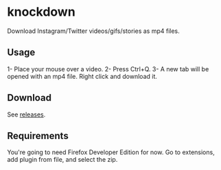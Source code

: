 # knockdown
Download Instagram/Twitter videos/gifs/stories as mp4 files.

## Usage

1- Place your mouse over a video.
2- Press Ctrl+Q.
3- A new tab will be opened with an mp4 file. Right click and download it.

## Download

See [releases](https://github.com/codevico/knockdown/releases).

## Requirements

You're going to need Firefox Developer Edition for now. Go to extensions, add plugin from file, and select the zip.
